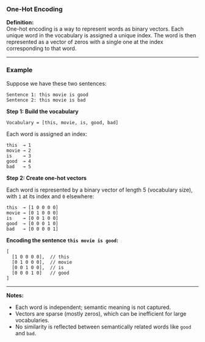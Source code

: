 ### One-Hot Encoding

**Definition:**  
One-hot encoding is a way to represent words as binary vectors. Each unique word in the vocabulary is assigned a unique index. The word is then represented as a vector of zeros with a single one at the index corresponding to that word.

---

### Example

Suppose we have these two sentences:

```
Sentence 1: this movie is good  
Sentence 2: this movie is bad
```

**Step 1: Build the vocabulary**

```
Vocabulary = [this, movie, is, good, bad]
```

Each word is assigned an index:

```
this  → 1  
movie → 2  
is    → 3  
good  → 4  
bad   → 5
```

**Step 2: Create one-hot vectors**

Each word is represented by a binary vector of length 5 (vocabulary size), with `1` at its index and `0` elsewhere:

```
this  → [1 0 0 0 0]  
movie → [0 1 0 0 0]  
is    → [0 0 1 0 0]  
good  → [0 0 0 1 0]  
bad   → [0 0 0 0 1]
```

**Encoding the sentence `this movie is good`:**

```
[
  [1 0 0 0 0],  // this
  [0 1 0 0 0],  // movie
  [0 0 1 0 0],  // is
  [0 0 0 1 0]   // good
]
```

---

**Notes:**
- Each word is independent; semantic meaning is not captured.
- Vectors are sparse (mostly zeros), which can be inefficient for large vocabularies.
- No similarity is reflected between semantically related words like `good` and `bad`.

